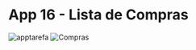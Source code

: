 # App 16 - Lista de Compras 


![apptarefa](https://user-images.githubusercontent.com/101153757/205472335-0adda312-37c3-43c9-b28f-848d5afab90b.PNG)
![Compras](https://user-images.githubusercontent.com/101153757/205472337-175975fd-6c7f-472a-ab61-f1fd88240fad.PNG)
